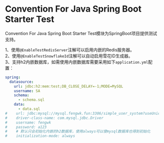 # Convention For Java Spring Boot Starter Test

Convention For Java Spring Boot Starter Test模块为SpringBoot项目提供测试支持。

1、使用`@EnableTestRedisServer`注解可以启用内嵌的Redis服务器。<br />2、使用`@EnableTestSnowflakeId`注解可以自动启用雪花ID生成器。<br />3、支持h2内嵌数据库，如需使用内嵌数据库需要采用如下`application.yml`配置：

```yaml
spring:
  datasource:
    url: jdbc:h2:mem:test;DB_CLOSE_DELAY=-1;MODE=MySQL
    username: SA
    schema:
      - schema.sql
    data:
      - data.sql
#    url: jdbc:mysql://mysql.fengwk.fun:3306/simple_user_system?useUnicode=true&characterEncoding=utf-8&zeroDateTimeBehavior=convertToNull&allowMultiQueries=true&connectTimeout=3000&socketTimeout=3000&useSSL=false
#    driver-class-name: com.mysql.jdbc.Driver
#    username: fengwk
#    password: a123
#    # 默认只会初始化内嵌的h2数据库，使用always可以使mysql数据库也得到初始化
#    initialization-mode: always
```